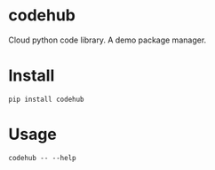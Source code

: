 # codehub
Cloud python code library.
A demo package manager.

# Install
```shell
pip install codehub
```

# Usage
```
codehub -- --help
```